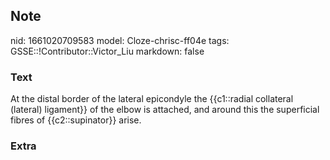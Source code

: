 ## Note
nid: 1661020709583
model: Cloze-chrisc-ff04e
tags: GSSE::!Contributor::Victor_Liu
markdown: false

### Text
At the distal border of the lateral epicondyle the <span style= 
"color: var(--field-fg); background: var(--field-bg);">{{c1::radial
collateral <span style="color: var(--field-fg); background: 
 var(--field-bg);">(lateral) ligament</span>}} of the elbow is
attached, and around this the superficial fibres of
{{c2::supinator}} arise.</span>

### Extra

